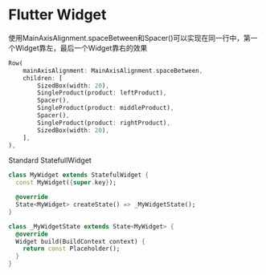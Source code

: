 # Flutter Widget

使用MainAxisAlignment.spaceBetween和Spacer()可以实现在同一行中，第一个Widget靠左，最后一个Widget靠右的效果

```dart
Row(
    mainAxisAlignment: MainAxisAlignment.spaceBetween,
    children: [
        SizedBox(width: 20),
        SingleProduct(product: leftProduct),
        Spacer(),
        SingleProduct(product: middleProduct),
        Spacer(),
        SingleProduct(product: rightProduct),
        SizedBox(width: 20),
    ],
),
```

Standard StatefullWidget

```dart
class MyWidget extends StatefulWidget {
  const MyWidget({super.key});

  @override
  State<MyWidget> createState() => _MyWidgetState();
}

class _MyWidgetState extends State<MyWidget> {
  @override
  Widget build(BuildContext context) {
    return const Placeholder();
  }
}
```